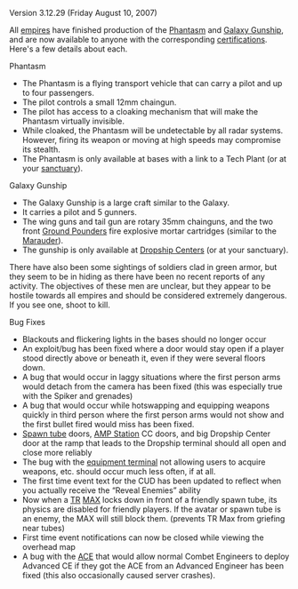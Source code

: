 Version 3.12.29 (Friday August 10, 2007)

All [empires](../terminology/Empire.md) have finished production of the
[Phantasm](../vehicles/Phantasm.md) and
[Galaxy Gunship](../vehicles/Galaxy_Gunship.md), and are now available to anyone
with the corresponding [certifications](../certifications/Certifications.md).
Here's a few details about each.

Phantasm

- The Phantasm is a flying transport vehicle that can carry a pilot and up to
  four passengers.
- The pilot controls a small 12mm chaingun.
- The pilot has access to a cloaking mechanism that will make the Phantasm
  virtually invisible.
- While cloaked, the Phantasm will be undetectable by all radar systems.
  However, firing its weapon or moving at high speeds may compromise its
  stealth.
- The Phantasm is only available at bases with a link to a Tech Plant (or at
  your [sanctuary](../locations/Sanctuary.md)).

Galaxy Gunship

- The Galaxy Gunship is a large craft similar to the Galaxy.
- It carries a pilot and 5 gunners.
- The wing guns and tail gun are rotary 35mm chainguns, and the two front
  [Ground Pounders](../terminology/Ground_Pounder.md) fire explosive mortar
  cartridges (similar to the [Marauder](../vehicles/Marauder.md)).
- The gunship is only available at
  [Dropship Centers](../locations/Dropship_Center.md) (or at your sanctuary).

There have also been some sightings of soldiers clad in green armor, but they
seem to be in hiding as there have been no recent reports of any activity. The
objectives of these men are unclear, but they appear to be hostile towards all
empires and should be considered extremely dangerous. If you see one, shoot to
kill.

Bug Fixes

- Blackouts and flickering lights in the bases should no longer occur
- An exploit/bug has been fixed where a door would stay open if a player stood
  directly above or beneath it, even if they were several floors down.
- A bug that would occur in laggy situations where the first person arms would
  detach from the camera has been fixed (this was especially true with the
  Spiker and grenades)
- A bug that would occur while hotswapping and equipping weapons quickly in
  third person where the first person arms would not show and the first bullet
  fired would miss has been fixed.
- [Spawn tube](../items/Respawn_Tube.md)  doors, [AMP Station](../locations/Amp_Station.md)
  CC doors, and big Dropship Center door at the ramp that leads to the Dropship
  terminal should all open and close more reliably
- The bug with the [equipment terminal](../items/Equipment_Terminal.md) not allowing
  users to acquire weapons, etc. should occur much less often, if at all.
- The first time event text for the CUD has been updated to reflect when you
  actually receive the “Reveal Enemies” ability
- Now when a [TR](../etc/Terran_Republic.md)
  [MAX](../items/Mechanized_Assault_Exo-Suit.md) locks down in front of a
  friendly spawn tube, its physics are disabled for friendly players. If the
  avatar or spawn tube is an enemy, the MAX will still block them. (prevents TR
  Max from griefing near tubes)
- First time event notifications can now be closed while viewing the overhead
  map
- A bug with the [ACE](../weapons/Adaptive_Construction_Engine.md) that would
  allow normal Combet Engineers to deploy Advanced CE if they got the ACE from
  an Advanced Engineer has been fixed (this also occasionally caused server
  crashes).

<!--[Category: Patches](Category:_Patches.md)-->
